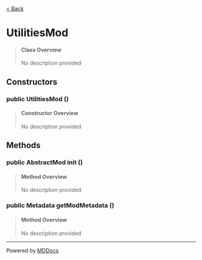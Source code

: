 [< Back](../README.md)
# UtilitiesMod #
>#### Class Overview ####
>No description provided
## Constructors ##
### public UtilitiesMod () ###
>#### Constructor Overview ####
>No description provided
>
## Methods ##
### public AbstractMod init () ###
>#### Method Overview ####
>No description provided
>
### public Metadata getModMetadata () ###
>#### Method Overview ####
>No description provided
>

---
Powered by [MDDocs](https://github.com/VRCube/MDDocs)
